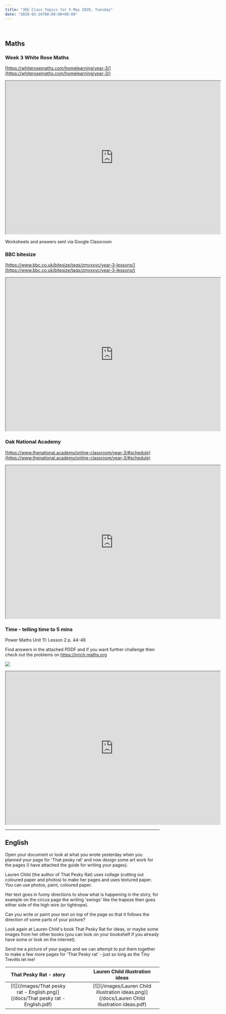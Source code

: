 ```yaml
---
title: "3EE Class Topics for 5 May 2020, Tuesday"
date: "2020-03-24T08:00:00+00:00"
---
```


&nbsp;

## Maths

### Week 3 White Rose Maths

[https://whiterosemaths.com/homelearning/year-3/](https://whiterosemaths.com/homelearning/year-3/)
<iframe src="https://whiterosemaths.com/homelearning/year-3/" width="700px" height="500px" allowfullscreen /></iframe>

Worksheets and answers sent via Google Classroom

### BBC bitesize

[https://www.bbc.co.uk/bitesize/tags/zmyxxyc/year-3-lessons/](https://www.bbc.co.uk/bitesize/tags/zmyxxyc/year-3-lessons/)
<iframe src="https://www.bbc.co.uk/bitesize/tags/zmyxxyc/year-3-lessons/" width="700px" height="500px" allowfullscreen /></iframe>

### Oak National Academy

[https://www.thenational.academy/online-classroom/year-3/#schedule](https://www.thenational.academy/online-classroom/year-3/#schedule)
<iframe src="https://www.thenational.academy/online-classroom/year-3/#schedule" width="700px" height="500px" /></iframe>

### Time - telling time to 5 mins

Power Maths Unit 11: Lesson 2 p. 44-46

Find answers in the attached PDDF and if you want further challenge then check out the problems on https://nrich.maths.org

[![](/images/powermaths/y3/pm_y3_u10_practicebookanswers.png)](/docs/powermaths/y3/pm_y3_u10_practicebookanswers.pdf)

<iframe src="https://nrich.maths.org" width="700px" height="500px" allowfullscreen /></iframe>

<hr>

## English

Open your document or look at what you wrote yesterday when you planned your page for 'That pesky rat' and now design some art work for the pages (I have attached the guide for writing your pages). 

Lauren Child (the author of That Pesky Rat) uses collage (cutting out coloured paper and photos) to make her pages and uses textured paper. You can use photos, paint, coloured paper. 

Her text goes in funny directions to show what is happening in the story, for example on the circus page the writing 'swings' like the trapeze then goes either side of the high wire (or tightrope).

Can you write or paint your text on top of the page so that it follows the direction of some parts of your picture? 

Look again at Lauren Child's book That Pesky Rat for ideas, or maybe some images from her other books (you can look on your bookshelf if you already have some or look on the internet).

Send me a picture of your pages and we can attempt to put them together to make a few more pages for 'That Pesky rat' - just so long as the Tiny Trevitts let me!

**That Pesky Rat - story** | &nbsp; &nbsp; | &nbsp; &nbsp; | **Lauren Child illustration ideas**
:---: | :---: | :---: | :---:
[![](/images/That pesky rat - English.png)](/docs/That pesky rat - English.pdf) | &nbsp; &nbsp; | &nbsp; &nbsp; | [![](/images/Lauren Child illustration ideas.png)](/docs/Lauren Child illustration ideas.pdf)


<br/>
<br/>

